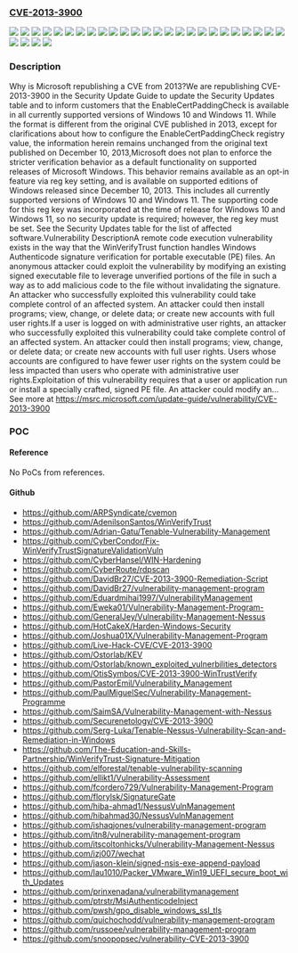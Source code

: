 ### [CVE-2013-3900](https://cve.mitre.org/cgi-bin/cvename.cgi?name=CVE-2013-3900)
![](https://img.shields.io/static/v1?label=Product&message=Windows%2010%20Version%201507&color=blue)
![](https://img.shields.io/static/v1?label=Product&message=Windows%2010%20Version%201607&color=blue)
![](https://img.shields.io/static/v1?label=Product&message=Windows%2010%20Version%201809&color=blue)
![](https://img.shields.io/static/v1?label=Product&message=Windows%2010%20Version%2021H2&color=blue)
![](https://img.shields.io/static/v1?label=Product&message=Windows%2010%20Version%2022H2&color=blue)
![](https://img.shields.io/static/v1?label=Product&message=Windows%2011%20Version%2023H2&color=blue)
![](https://img.shields.io/static/v1?label=Product&message=Windows%2011%20Version%2024H2&color=blue)
![](https://img.shields.io/static/v1?label=Product&message=Windows%2011%20version%2021H2&color=blue)
![](https://img.shields.io/static/v1?label=Product&message=Windows%2011%20version%2022H2&color=blue)
![](https://img.shields.io/static/v1?label=Product&message=Windows%2011%20version%2022H3&color=blue)
![](https://img.shields.io/static/v1?label=Product&message=Windows%20Server%202008%20%20Service%20Pack%202&color=blue)
![](https://img.shields.io/static/v1?label=Product&message=Windows%20Server%202008%20R2%20Service%20Pack%201%20(Server%20Core%20installation)&color=blue)
![](https://img.shields.io/static/v1?label=Product&message=Windows%20Server%202008%20R2%20Service%20Pack%201&color=blue)
![](https://img.shields.io/static/v1?label=Product&message=Windows%20Server%202008%20Service%20Pack%202%20(Server%20Core%20installation)&color=blue)
![](https://img.shields.io/static/v1?label=Product&message=Windows%20Server%202008%20Service%20Pack%202&color=blue)
![](https://img.shields.io/static/v1?label=Product&message=Windows%20Server%202012%20(Server%20Core%20installation)&color=blue)
![](https://img.shields.io/static/v1?label=Product&message=Windows%20Server%202012%20R2%20(Server%20Core%20installation)&color=blue)
![](https://img.shields.io/static/v1?label=Product&message=Windows%20Server%202012%20R2&color=blue)
![](https://img.shields.io/static/v1?label=Product&message=Windows%20Server%202012&color=blue)
![](https://img.shields.io/static/v1?label=Product&message=Windows%20Server%202016%20(Server%20Core%20installation)&color=blue)
![](https://img.shields.io/static/v1?label=Product&message=Windows%20Server%202016&color=blue)
![](https://img.shields.io/static/v1?label=Product&message=Windows%20Server%202019%20(Server%20Core%20installation)&color=blue)
![](https://img.shields.io/static/v1?label=Product&message=Windows%20Server%202019&color=blue)
![](https://img.shields.io/static/v1?label=Product&message=Windows%20Server%202022%2C%2023H2%20Edition%20(Server%20Core%20installation)&color=blue)
![](https://img.shields.io/static/v1?label=Product&message=Windows%20Server%202022&color=blue)
![](https://img.shields.io/static/v1?label=Product&message=Windows%20Server%202025%20(Server%20Core%20installation)&color=blue)
![](https://img.shields.io/static/v1?label=Product&message=Windows%20Server%202025&color=blue)
![](https://img.shields.io/static/v1?label=Version&message=%3D%20N%2FA%20&color=brighgreen)
![](https://img.shields.io/static/v1?label=Vulnerability&message=CWE-347%3A%20Improper%20Verification%20of%20Cryptographic%20Signature&color=brighgreen)

### Description

Why is Microsoft republishing a CVE from 2013?We are republishing CVE-2013-3900 in the Security Update Guide to update the Security Updates table and to inform customers that the EnableCertPaddingCheck is available in all currently supported versions of Windows 10 and Windows 11. While the format is different from the original CVE published in 2013, except for clarifications about how to configure the EnableCertPaddingCheck registry value, the information herein remains unchanged from the original text published on December 10, 2013,Microsoft does not plan to enforce the stricter verification behavior as a default functionality on supported releases of Microsoft Windows. This behavior remains available as an opt-in feature via reg key setting, and is available on supported editions of Windows released since December 10, 2013. This includes all currently supported versions of Windows 10 and Windows 11. The supporting code for this reg key was incorporated at the time of release for Windows 10 and Windows 11, so no security update is required; however, the reg key must be set. See the Security Updates table for the list of affected software.Vulnerability DescriptionA remote code execution vulnerability exists in the way that the WinVerifyTrust function handles Windows Authenticode signature verification for portable executable (PE) files. An anonymous attacker could exploit the vulnerability by modifying an existing signed executable file to leverage unverified portions of the file in such a way as to add malicious code to the file without invalidating the signature. An attacker who successfully exploited this vulnerability could take complete control of an affected system. An attacker could then install programs; view, change, or delete data; or create new accounts with full user rights.If a user is logged on with administrative user rights, an attacker who successfully exploited this vulnerability could take complete control of an affected system. An attacker could then install programs; view, change, or delete data; or create new accounts with full user rights. Users whose accounts are configured to have fewer user rights on the system could be less impacted than users who operate with administrative user rights.Exploitation of this vulnerability requires that a user or application run or install a specially crafted, signed PE file. An attacker could modify an... See more at https://msrc.microsoft.com/update-guide/vulnerability/CVE-2013-3900

### POC

#### Reference
No PoCs from references.

#### Github
- https://github.com/ARPSyndicate/cvemon
- https://github.com/AdenilsonSantos/WinVerifyTrust
- https://github.com/Adrian-Gatu/Tenable-Vulnerability-Management
- https://github.com/CyberCondor/Fix-WinVerifyTrustSignatureValidationVuln
- https://github.com/CyberHansel/WIN-Hardening
- https://github.com/CyberRoute/rdpscan
- https://github.com/DavidBr27/CVE-2013-3900-Remediation-Script
- https://github.com/DavidBr27/vulnerability-management-program
- https://github.com/Eduardmihai1997/VulnerabilityManagement
- https://github.com/Eweka01/Vulnerability-Management-Program-
- https://github.com/GeneralJey/Vulnerability-Management-Nessus
- https://github.com/HotCakeX/Harden-Windows-Security
- https://github.com/Joshua01X/Vulnerability-Management-Program
- https://github.com/Live-Hack-CVE/CVE-2013-3900
- https://github.com/Ostorlab/KEV
- https://github.com/Ostorlab/known_exploited_vulnerbilities_detectors
- https://github.com/OtisSymbos/CVE-2013-3900-WinTrustVerify
- https://github.com/PastorEmil/Vulnerability_Management
- https://github.com/PaulMiguelSec/Vulnerability-Management-Programme
- https://github.com/SaimSA/Vulnerability-Management-with-Nessus
- https://github.com/Securenetology/CVE-2013-3900
- https://github.com/Serg-Luka/Tenable-Nessus-Vulnerability-Scan-and-Remediation-in-Windows
- https://github.com/The-Education-and-Skills-Partnership/WinVerifyTrust-Signature-Mitigation
- https://github.com/elforestal/tenable-vulnerability-scanning
- https://github.com/ellikt1/Vulnerability-Assessment
- https://github.com/fcordero729/Vulnerability-Management-Program
- https://github.com/florylsk/SignatureGate
- https://github.com/hiba-ahmad1/NessusVulnManagement
- https://github.com/hibahmad30/NessusVulnManagement
- https://github.com/ishaqjones/vulnerability-management-program
- https://github.com/itn8/vulnerability-management-program
- https://github.com/itscoltonhicks/Vulnerability-Management-Nessus
- https://github.com/izj007/wechat
- https://github.com/jason-klein/signed-nsis-exe-append-payload
- https://github.com/lau1010/Packer_VMware_Win19_UEFI_secure_boot_with_Updates
- https://github.com/prinxenadana/vulnerabilitymanagement
- https://github.com/ptrstr/MsiAuthenticodeInject
- https://github.com/pwsh/gpo_disable_windows_ssl_tls
- https://github.com/quichochodd/vulnerability-management-program
- https://github.com/russoee/vulnerability-management-program
- https://github.com/snoopopsec/vulnerability-CVE-2013-3900


